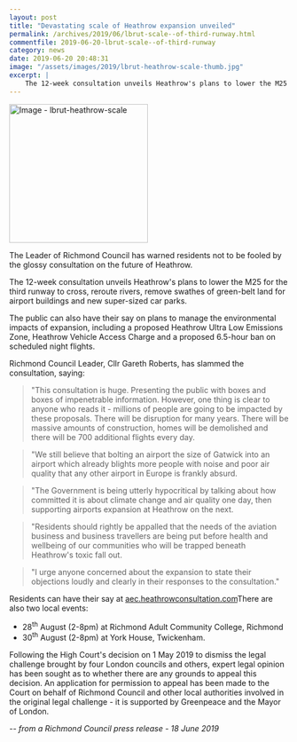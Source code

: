 ```yaml
---
layout: post
title: "Devastating scale of Heathrow expansion unveiled"
permalink: /archives/2019/06/lbrut-scale--of-third-runway.html
commentfile: 2019-06-20-lbrut-scale--of-third-runway
category: news
date: 2019-06-20 20:48:31
image: "/assets/images/2019/lbrut-heathrow-scale-thumb.jpg"
excerpt: |
    The 12-week consultation unveils Heathrow's plans to lower the M25 for the third runway to cross, reroute rivers, remove swathes of green-belt land for airport buildings and new super-sized car parks.
---
```

<a href="/assets/images/2019/lbrut-heathrow-scale.jpg" title="Click for a larger image"><img src="/assets/images/2019/lbrut-heathrow-scale-thumb.jpg" width="250" alt="Image - lbrut-heathrow-scale"  class="photo right"/></a>

The Leader of Richmond Council has warned residents not to be fooled by the glossy consultation on the future of Heathrow.

The 12-week consultation unveils Heathrow's plans to lower the M25 for the third runway to cross, reroute rivers, remove swathes of green-belt land for airport buildings and new super-sized car parks.

The public can also have their say on plans to manage the environmental impacts of expansion, including a proposed Heathrow Ultra Low Emissions Zone, Heathrow Vehicle Access Charge and a proposed 6.5-hour ban on scheduled night flights.

Richmond Council Leader, Cllr Gareth Roberts, has slammed the consultation, saying:

> "This consultation is huge. Presenting the public with boxes and boxes of impenetrable information. However, one thing is clear to anyone who reads it - millions of people are going to be impacted by these proposals. There will be disruption for many years. There will be massive amounts of construction, homes will be demolished and there will be 700 additional flights every day.

> "We still believe that bolting an airport the size of Gatwick into an airport which already blights more people with noise and poor air quality that any other airport in Europe is frankly absurd.

> "The Government is being utterly hypocritical by talking about how committed it is about climate change and air quality one day, then supporting airports expansion at Heathrow on the next.

> "Residents should rightly be appalled that the needs of the aviation business and business travellers are being put before health and wellbeing of our communities who will be trapped beneath Heathrow's toxic fall out.

> "I urge anyone concerned about the expansion to state their objections loudly and clearly in their responses to the consultation."

Residents can have their say at [aec.heathrowconsultation.com](https://aec.heathrowconsultation.com/)There are also two local events:

* 28<sup>th</sup> August (2-8pm) at Richmond Adult Community College, Richmond
* 30<sup>th</sup> August (2-8pm) at York House, Twickenham.

Following the High Court's decision on 1 May 2019 to dismiss the legal challenge brought by four London councils and others, expert legal opinion has been sought as to whether there are any grounds to appeal this decision. An application for permission to appeal has been made to the Court on behalf of Richmond Council and other local authorities involved in the original legal challenge - it is supported by Greenpeace and the Mayor of London.

<cite>-- from a Richmond Council press release - 18 June 2019</cite>
